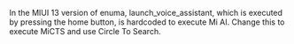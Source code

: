 In the MIUI 13 version of enuma, launch_voice_assistant, which is executed by pressing the home button, is hardcoded to execute Mi AI.
Change this to execute MiCTS and use Circle To Search.
